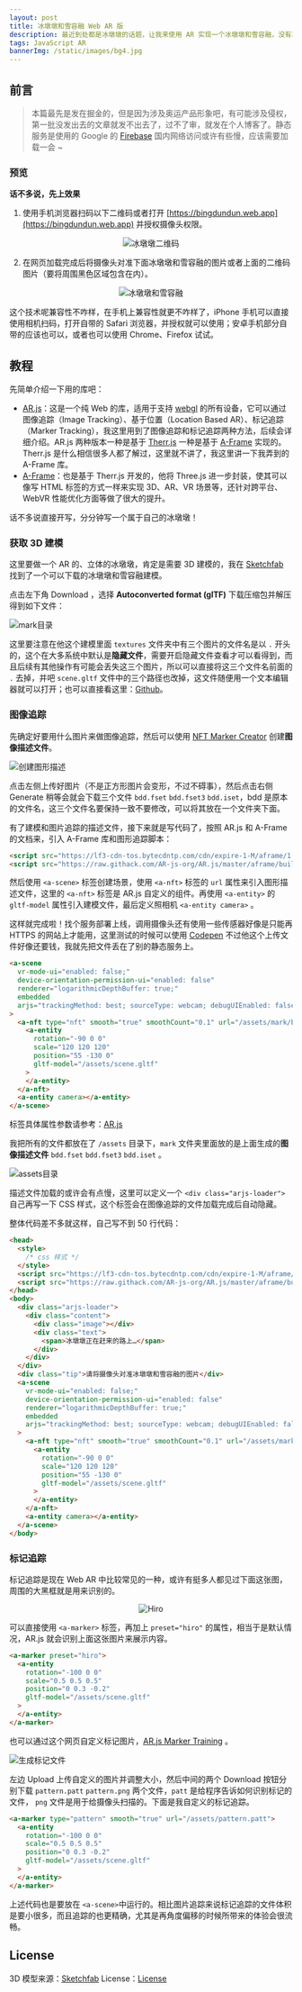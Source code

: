 ```yaml
---
layout: post
title: 冰墩墩和雪容融 Web AR 版
description: 最近到处都是冰墩墩的话题，让我来使用 AR 实现一个冰墩墩和雪容融，没有冰墩墩的小伙伴们快来领取。
tags: JavaScript AR
bannerImg: /static/images/bg4.jpg
---
```


<!--more-->

## 前言

> 本篇最先是发在掘金的，但是因为涉及奥运产品形象吧，有可能涉及侵权，第一批没发出去的文章就发不出去了，过不了审，就发在个人博客了。静态服务是使用的 Google 的 [Firebase](https://firebase.google.com/) 国内网络访问或许有些慢，应该需要加载一会 ~

### 预览

**话不多说，先上效果**

1. 使用手机浏览器扫码以下二维码或者打开 [https://bingdundun.web.app](https://bingdundun.web.app) 并授权摄像头权限。

<div align="center"><img alt="冰墩墩二维码" src="/static/images/BDD-Web-AR/pattern.png" /></div>

2. 在网页加载完成后将摄像头对准下面冰墩墩和雪容融的图片或者上面的二维码图片（要将周围黑色区域包含在内）。

<div align="center"><img alt="冰墩墩和雪容融" src="/static/images/BDD-Web-AR/mark.jpeg" /></div>

这个技术呢兼容性不咋样，在手机上兼容性就更不咋样了，iPhone 手机可以直接使用相机扫码，打开自带的 Safari 浏览器，并授权就可以使用；安卓手机部分自带的应该也可以，或者也可以使用 Chrome、Firefox 试试。

## 教程

先简单介绍一下用的库吧：

- [AR.js](https://ar-js-org.github.io/AR.js-Docs)：这是一个纯 Web 的库，适用于支持 [webgl](https://caniuse.com/webgl) 的所有设备，它可以通过图像追踪（Image Tracking）、基于位置（Location Based AR）、标记追踪（Marker Tracking），我这里用到了图像追踪和标记追踪两种方法，后续会详细介绍。AR.js 两种版本一种是基于 [Therr.js](https://threejs.org/) 一种是基于 [A-Frame](https://aframe.io/) 实现的。 Therr.js 是什么相信很多人都了解过，这里就不讲了，我这里讲一下我弄到的 A-Frame 库。
- [A-Frame](https://aframe.io/docs/1.3.0/introduction)：也是基于 Therr.js 开发的，他将 Three.js 进一步封装，使其可以像写 HTML 标签的方式一样来实现 3D、AR、VR 场景等，还针对跨平台、WebVR 性能优化方面等做了很大的提升。

话不多说直接开写，分分钟写一个属于自己的冰墩墩！

### 获取 3D 建模

这里要做一个 AR 的、立体的冰墩墩，肯定是需要 3D 建模的，我在 [Sketchfab](https://sketchfab.com/3d-models/069d276a8b334a32b4993ec5dd2e278b) 找到了一个可以下载的冰墩墩和雪容融建模。

点击左下角 Download ，选择 **Autoconverted format (glTF)** 下载压缩包并解压得到如下文件：

![mark目录](https://p1-juejin.byteimg.com/tos-cn-i-k3u1fbpfcp/81d037f0a11c40cbb14002c804eb969f~tplv-k3u1fbpfcp-watermark.image?)

这里要注意在他这个建模里面 `textures` 文件夹中有三个图片的文件名是以 `.` 开头的，这个在大多系统中默认是**隐藏文件**，需要开启隐藏文件查看才可以看得到，而且后续有其他操作有可能会丢失这三个图片，所以可以直接将这三个文件名前面的 `.` 去掉，并吧 `scene.gltf` 文件中的三个路径也改掉，这文件随便用一个文本编辑器就可以打开；也可以直接看这里：[Github](https://github.com/jaceyi/bingdundun/tree/main/public/assets)。

### 图像追踪

先确定好要用什么图片来做图像追踪，然后可以使用 [NFT Marker Creator](https://carnaux.github.io/NFT-Marker-Creator/#/) 创建**图像描述文件**。

![创建图形描述](https://p3-juejin.byteimg.com/tos-cn-i-k3u1fbpfcp/6475182c31a74f14905e737e6f1c58a4~tplv-k3u1fbpfcp-watermark.image?)

点击左侧上传好图片（不是正方形图片会变形，不过不碍事），然后点击右侧 Generate 稍等会就会下载三个文件 `bdd.fset` `bdd.fset3` `bdd.iset`，bdd 是原本的文件名，这三个文件名要保持一致不要修改，可以将其放在一个文件夹下面。

有了建模和图片追踪的描述文件，接下来就是写代码了，按照 AR.js 和 A-Frame 的文档来，引入 A-Frame 库和图形追踪脚本：

```html
<script src="https://lf3-cdn-tos.bytecdntp.com/cdn/expire-1-M/aframe/1.0.4/aframe.min.js"></script>
<script src="https://raw.githack.com/AR-js-org/AR.js/master/aframe/build/aframe-ar-nft.js"></script>
```

然后使用 `<a-scene>` 标签创建场景，使用 `<a-nft>` 标签的 `url` 属性来引入图形描述文件，这里的 `<a-nft>` 标签是 AR.js 自定义的组件。再使用 `<a-entity>` 的 `gltf-model` 属性引入建模文件，最后定义照相机 `<a-entity camera>` 。

这样就完成啦！找个服务部署上线，调用摄像头还有使用一些传感器好像是只能再 HTTPS 的网站上才能用，这里测试的时候可以使用 [Codepen](https://codepen.io/jaceyi/pen/LYOLPNV) 不过他这个上传文件好像还要钱，我就先把文件丢在了别的静态服务上。

```html
<a-scene
  vr-mode-ui="enabled: false;"
  device-orientation-permission-ui="enabled: false"
  renderer="logarithmicDepthBuffer: true;"
  embedded
  arjs="trackingMethod: best; sourceType: webcam; debugUIEnabled: false;"
>
  <a-nft type="nft" smooth="true" smoothCount="0.1" url="/assets/mark/bdd">
    <a-entity
      rotation="-90 0 0"
      scale="120 120 120"
      position="55 -130 0"
      gltf-model="/assets/scene.gltf"
    >
    </a-entity>
  </a-nft>
  <a-entity camera></a-entity>
</a-scene>
```

标签具体属性参数请参考：[AR.js](https://ar-js-org.github.io/AR.js-Docs/image-tracking/)

我把所有的文件都放在了 `/assets` 目录下，`mark` 文件夹里面放的是上面生成的**图像描述文件** `bdd.fset` `bdd.fset3` `bdd.iset` 。

![assets目录](https://p9-juejin.byteimg.com/tos-cn-i-k3u1fbpfcp/c1724ef76e71475683f5318a2e0cdb86~tplv-k3u1fbpfcp-watermark.image?)

描述文件加载的或许会有点慢，这里可以定义一个 `<div class="arjs-loader">` 自己再写一下 CSS 样式，这个标签会在图像追踪的文件加载完成后自动隐藏。

整体代码差不多就这样，自己写不到 50 行代码：

```html
<head>
  <style>
    /* css 样式 */
  </style>
  <script src="https://lf3-cdn-tos.bytecdntp.com/cdn/expire-1-M/aframe/1.0.4/aframe.min.js"></script>
  <script src="https://raw.githack.com/AR-js-org/AR.js/master/aframe/build/aframe-ar-nft.js"></script>
</head>
<body>
  <div class="arjs-loader">
    <div class="content">
      <div class="image"></div>
      <div class="text">
        <span>冰墩墩正在赶来的路上…</span>
      </div>
    </div>
  </div>
  <div class="tip">请将摄像头对准冰墩墩和雪容融的图片</div>
  <a-scene
    vr-mode-ui="enabled: false;"
    device-orientation-permission-ui="enabled: false"
    renderer="logarithmicDepthBuffer: true;"
    embedded
    arjs="trackingMethod: best; sourceType: webcam; debugUIEnabled: false;"
  >
    <a-nft type="nft" smooth="true" smoothCount="0.1" url="/assets/mark/bdd">
      <a-entity
        rotation="-90 0 0"
        scale="120 120 120"
        position="55 -130 0"
        gltf-model="/assets/scene.gltf"
      >
      </a-entity>
    </a-nft>
    <a-entity camera></a-entity>
  </a-scene>
</body>
```

### 标记追踪

标记追踪是现在 Web AR 中比较常见的一种，或许有挺多人都见过下面这张图，周围的大黑框就是用来识别的。

<div align="center">
  <img alt="Hiro" src="https://p3-juejin.byteimg.com/tos-cn-i-k3u1fbpfcp/9122964d8cbb410684c3d3fd603eaf24~tplv-k3u1fbpfcp-watermark.image" />
</div>

可以直接使用 `<a-marker>` 标签，再加上 `preset="hiro"` 的属性，相当于是默认情况，AR.js 就会识别上面这张图片来展示内容。

```html
<a-marker preset="hiro">
  <a-entity
    rotation="-100 0 0"
    scale="0.5 0.5 0.5"
    position="0 0.3 -0.2"
    gltf-model="/assets/scene.gltf"
  >
  </a-entity>
</a-marker>
```

也可以通过这个网页自定义标记图片，[AR.js Marker Training](https://ar-js-org.github.io/AR.js/three.js/examples/marker-training/examples/generator.html) 。

![生成标记文件](https://p3-juejin.byteimg.com/tos-cn-i-k3u1fbpfcp/69ca5ec2763745059582ba765329c7af~tplv-k3u1fbpfcp-watermark.image?)

左边 Upload 上传自定义的图片并调整大小，然后中间的两个 Download 按钮分别下载 `pattern.patt` `pattern.png` 两个文件，`patt` 是给程序告诉如何识别标记的文件， `png` 文件是用于给摄像头扫描的。下面是我自定义的标记追踪。

```html
<a-marker type="pattern" smooth="true" url="/assets/pattern.patt">
  <a-entity
    rotation="-100 0 0"
    scale="0.5 0.5 0.5"
    position="0 0.3 -0.2"
    gltf-model="/assets/scene.gltf"
  >
  </a-entity>
</a-marker>
```

上述代码也是要放在 `<a-scene>`中运行的。相比图片追踪来说标记追踪的文件体积是要小很多，而且追踪的也更精确，尤其是再角度偏移的时候所带来的体验会很流畅。

## License

3D 模型来源：[Sketchfab](https://sketchfab.com/3d-models/069d276a8b334a32b4993ec5dd2e278b)
License：[License](https://github.com/jaceyi/bingdundun/blob/main/public/assets/license.txt)
